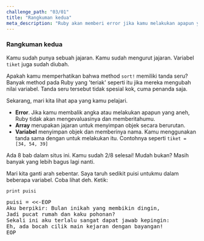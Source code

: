 ```yaml
---
challenge_path: "03/01"
title: "Rangkuman kedua"
meta_description: "Ruby akan memberi error jika kamu melakukan apapun yang aneh. Array merupakan jajaran yang menyimpan objek secara berurutan. Variabel menyimpan objek dan memberinya nama."
---
```


### Rangkuman kedua

Kamu sudah punya sebuah jajaran. Kamu sudah mengurut jajaran. Variabel `tiket` juga sudah diubah.

Apakah kamu memperhatikan bahwa method `sort!` memiliki tanda seru? Banyak method pada Ruby yang 'teriak' seperti itu jika mereka mengubah nilai variabel. Tanda seru tersebut tidak spesial kok, cuma penanda saja.

Sekarang, mari kita lihat apa yang kamu pelajari.

- **Error**. Jika kamu membalik angka atau melakukan apapun yang aneh, Ruby tidak akan mengevaluasinya dan memberitahumu.
- **Array** merupakan jajaran untuk menyimpan objek secara berurutan.
- **Variabel** menyimpan objek dan memberinya nama. Kamu menggunakan tanda sama dengan untuk melakukan itu. Contohnya seperti `tiket = [34, 54, 39]`

Ada 8 bab dalam situs ini. Kamu sudah 2/8 selesai! Mudah bukan? Masih banyak yang lebih bagus lagi nanti.

Mari kita ganti arah sebentar. Saya taruh sedikit puisi untukmu dalam beberapa variabel. Coba lihat deh. Ketik:

`
print puisi
`

<pre id="code-prefill">
puisi = <<-EOP
Aku berpikir: Bulan inikah yang membikin dingin,
Jadi pucat rumah dan kaku pohonan?
Sekali ini aku terlalu sangat dapat jawab kepingin:
Eh, ada bocah cilik main kejaran dengan bayangan!
EOP
</pre>
